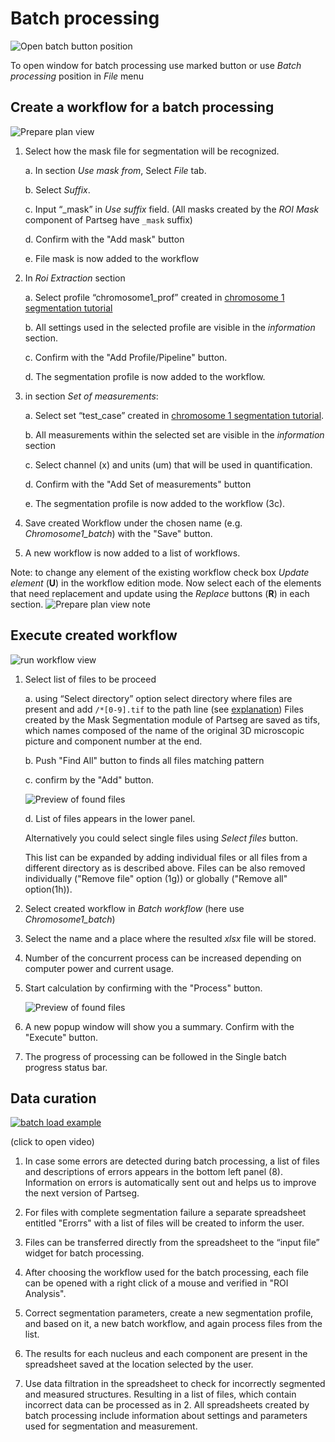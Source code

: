 # Batch processing

![Open batch button position](<./images/open_batch.png>)

To open window for batch processing use marked button or use *Batch processing* position in *File* menu

## Create a workflow for a batch processing

![Prepare plan view](<./images/prepare_plan.png>)

1. Select how the mask file for segmentation will be recognized.

   a. In section *Use mask from*, Select *File* tab.

   b. Select *Suffix*.

   c. Input “\_mask” in  *Use suffix* field. (All masks created by the *ROI Mask* component of Partseg have `_mask` suffix)

   d. Confirm with the "Add mask" button

   e. File mask is now added to the workflow

2. In *Roi Extraction* section

   a. Select profile “chromosome1\_prof” created in [chromosome 1 segmentation tutorial](<../tutorial-chromosome-1/tutorial-chromosome1_16.md>)

   b. All settings used in the selected profile are visible in the *information* section.

   c. Confirm with the "Add Profile/Pipeline" button.

   d. The segmentation profile is now added to the workflow.

3. in section *Set of measurements*:

   a. Select set “test\_case” created in [chromosome 1 segmentation tutorial](<../tutorial-chromosome-1/tutorial-chromosome1_16.md>).

   b. All measurements within the selected set are visible in the *information* section

   c.  Select channel (x) and units (um) that will be used in quantification.

   d.  Confirm with the "Add Set of measurements" button

   e.  The segmentation profile is now added to the workflow (3c).

4. Save created Workflow under the chosen name (e.g. *Chromosome1\_batch*) with the "Save" button.

5. A new workflow is now added to a list of workflows.

Note: to change any element of the existing workflow check box *Update element* (**U**) in the workflow edition mode.
Now select each of the elements that need replacement and update using the *Replace* buttons (**R**) in each section.
![Prepare plan view note](<./images/prepare_plan2.png>)

## Execute created workflow

![run workflow view](<./images/input_files.png>)

1. Select list of files to be proceed

   a. using “Select directory” option select directory where files are present and add `/*[0-9].tif` to the path line (see [explanation](<https://en.wikipedia.org/wiki/Glob_(programming)>)) Files created by the Mask Segmentation module of Partseg are saved as tifs, which names composed of the name of the original 3D microscopic picture and component number at the end.

   b. Push "Find All" button to finds all files matching pattern

   c. confirm by the "Add" button.

   ![Preview of found files](<./images/add_files.png>)

   d. List of files appears in the lower panel.

   Alternatively you could select single files using *Select files* button.

   This list can be expanded by adding individual files or all files from a different directory as is described above. Files can be also removed individually ("Remove file" option (1g)) or globally ("Remove all" option(1h)).

2. Select created workflow in *Batch workflow* (here use *Chromosome1\_batch*)

3. Select the name and a place where the resulted *xlsx* file will be stored.

4. Number of the concurrent process can be increased depending on computer power and current usage.

5. Start calculation by confirming with the "Process" button.

   ![Preview of found files](<./images/execution_panel.png>)

6. A new popup window will show you a summary. Confirm with the "Execute" button.

7. The progress of processing can be followed in the Single batch progress status bar.

## Data curation

[![batch load example](<https://img.youtube.com/vi/71J3KG_Zeao/0.jpg>)](<https://www.youtube.com/watch?v=71J3KG_Zeao>)

(click to open video)

1. In case some errors are detected during batch processing, a list of files and descriptions of errors appears in the bottom left panel (8).
   Information on errors is automatically sent out and helps us to improve the next version of Partseg.

2. For files with complete segmentation failure a separate spreadsheet entitled "Erorrs" with a list of files will be created to inform the user.

3. Files can be transferred directly from the spreadsheet to the “input file” widget for batch processing.

4. After choosing the workflow used for the batch processing, each file can be opened with a right click of a mouse and verified in "ROI Analysis".

5. Correct segmentation parameters, create a new segmentation profile, and based on it, a new batch workflow, and again process files from the list.

6. The results for each nucleus and each component are present in the spreadsheet saved at the location selected by the user.

7. Use data filtration in the spreadsheet to check for incorrectly segmented and measured structures. Resulting in a list of files, which contain incorrect data can be processed as in 2.
   All spreadsheets created by batch processing include information about settings and parameters used for segmentation and measurement.
